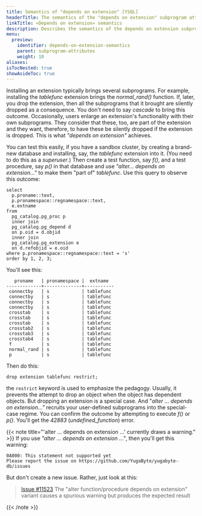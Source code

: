 ```yaml
---
title: Semantics of "depends on extension" [YSQL]
headerTitle: The semantics of the "depends on extension" subprogram attribute
linkTitle: «Depends on extension» semantics
description: Describes the semantics of the depends on extension subprogram attribute [YSQL].
menu:
  preview:
    identifier: depends-on-extension-semantics
    parent: subprogram-attributes
    weight: 10
aliases:
isTocNested: true
showAsideToc: true
---
```


Installing an extension typically brings several subprograms. For example, installing the _tablefunc_ extension brings the _normal_rand()_ function. If, later, you drop the extension, then all the subprograms that it brought are silently dropped as a consequence. You don't need to say _cascade_ to bring this outcome. Occasionally, users enlarge an extension's functionality with their own subprograms. They consider that these, too, are part of the extension and they want, therefore, to have these be silently dropped if the extension is dropped. This is what _"depends on extension"_ achieves.

You can test this easily, if you have a sandbox cluster, by creating a brand-new database and installing, say, the _tablefunc_ extension into it. (You need to do this as a _superuser_.) Then create a test function, say _f()_, and a test procedure, say _p()_ in that database and use _"alter... depends on extension..."_ to make them "part of" _tablefunc_. Use this query to observe this outcome:

```plpgsql
select
  p.proname::text,
  p.pronamespace::regnamespace::text,
  e.extname
from
  pg_catalog.pg_proc p
  inner join
  pg_catalog.pg_depend d
  on p.oid = d.objid
  inner join
  pg_catalog.pg_extension e
  on d.refobjid = e.oid
where p.pronamespace::regnamespace::text = 's'
order by 1, 2, 3;
```

You'll see this:

```output
   proname   | pronamespace |  extname  
-------------+--------------+-----------
 connectby   | s            | tablefunc
 connectby   | s            | tablefunc
 connectby   | s            | tablefunc
 connectby   | s            | tablefunc
 crosstab    | s            | tablefunc
 crosstab    | s            | tablefunc
 crosstab    | s            | tablefunc
 crosstab2   | s            | tablefunc
 crosstab3   | s            | tablefunc
 crosstab4   | s            | tablefunc
 f           | s            | tablefunc
 normal_rand | s            | tablefunc
 p           | s            | tablefunc
```

Then do this:

```plpgsql
drop extension tablefunc restrict;
```

the `restrict` keyword is used to emphasize the pedagogy. Usually, it prevents the attempt to drop an object when the object has dependent objects. But dropping an extension is a special case. And "_alter ... depends on extension..."_ recruits your user-defined subprograms into the special-case regime. You can confirm the outcome by attempting to execute _f()_ or _p()_. You'll get the _42883_ (_undefined_function_) error.

{{< note title="'alter ... depends on extension ...' currently draws a warning." >}}
If you use _"alter ... depends on extension ..."_, then you'll get this warning:

```output
0A000: This statement not supported yet
Please report the issue on https://github.com/YugaByte/yugabyte-db/issues
```

But don't create a new issue. Rather, just look at this:

> [Issue #11523](https://github.com/yugabyte/yugabyte-db/issues/11523) The "alter function/procedure depends on extension" variant causes a spurious warning but produces the expected result

{{< /note >}}